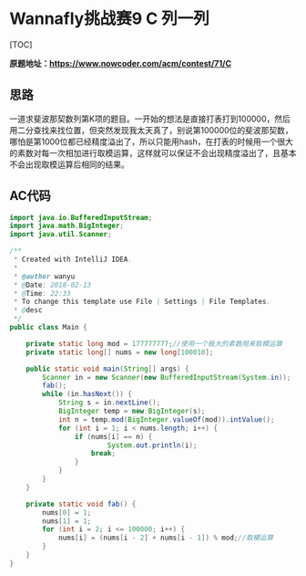 # Wannafly挑战赛9 C 列一列

[TOC]

**原题地址：https://www.nowcoder.com/acm/contest/71/C**

## 思路

一道求斐波那契数列第K项的题目。一开始的想法是直接打表打到100000，然后用二分查找来找位置，但突然发现我太天真了，别说第100000位的斐波那契数，哪怕是第1000位都已经精度溢出了，所以只能用hash，在打表的时候用一个很大的素数对每一次相加进行取模运算，这样就可以保证不会出现精度溢出了，且基本不会出现取模运算后相同的结果。

## AC代码

```java
import java.io.BufferedInputStream;
import java.math.BigInteger;
import java.util.Scanner;

/**
 * Created with IntelliJ IDEA.
 *
 * @author wanyu
 * @Date: 2018-02-13
 * @Time: 22:33
 * To change this template use File | Settings | File Templates.
 * @desc
 */
public class Main {

    private static long mod = 177777777;//使用一个极大的素数用来取模运算
    private static long[] nums = new long[100010];

    public static void main(String[] args) {
        Scanner in = new Scanner(new BufferedInputStream(System.in));
        fab();
        while (in.hasNext()) {
            String s = in.nextLine();
            BigInteger temp = new BigInteger(s);
            int n = temp.mod(BigInteger.valueOf(mod)).intValue();
            for (int i = 1; i < nums.length; i++) {
                if (nums[i] == n) {
                        System.out.println(i);
                    break;
                }
            }
        }
    }

    private static void fab() {
        nums[0] = 1;
        nums[1] = 1;
        for (int i = 2; i <= 100000; i++) {
            nums[i] = (nums[i - 2] + nums[i - 1]) % mod;//取模运算
        }
    }
}

```